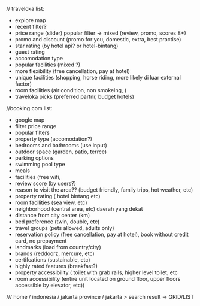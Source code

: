 // traveloka list:
- explore map
- recent filter?
- price range (slider)
popular filter -> mixed (review, promo, scores 8+)
- promo and discount (promo for you, domestic, extra, best practise)
- star rating (by hotel api? or hotel-bintang)
- guest rating
- accomodation type
- popular facilities (mixed ?)
- more flexibility (free cancellation, pay at hotel)
- unique facilities (shopping, horse riding, more likely di luar external factor)
- room facilities (air condition, non smokeing, )
- traveloka picks (preferred partnr, budget hotels)

//booking.com list:
- google map
- filter price range
- popular filters
- property type (accomodation?)
- bedrooms and bathrooms (use input)
- outdoor space (garden, patio, terrce)
- parking options
- swimming pool type
- meals
- facilities (free wifi, 
- review score (by users?)
- reason to visit the area?? (budget friendly, family trips, hot weather, etc)
- property rating ( hotel bintang etc)
- room facilities (sea view, etc)
- neighborhood (central area, etc) daerah yang dekat
- distance from city center (km)
- bed preference (twin, double, etc)
- travel groups (pets allowed, adults only)
- reservation policy (free cancellation, pay at hotel), book without credit card, no prepayment
- landmarks (load from country/city)
- brands (reddoorz, mercure, etc)
- certifcations (sustainable, etc)
- highly rated features (breakfast?)
- property accessibility ( toilet with grab rails, higher level toilet, etc
- room accessibility (entire unit located on ground floor, upper floors accessible by elevator, etc))


/// home / indonesia / jakarta province / jakarta > search result -> GRID/LIST